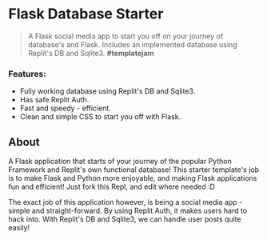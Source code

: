 # Flask Database Starter
> A Flask social media app to start you off on your journey of database's and Flask. Includes an implemented database using Replit's DB and Sqlite3. **#templatejam**

### Features:
* Fully working database using Replit's DB and Sqlite3.
* Has safe Replit Auth.
* Fast and speedy - efficient.
* Clean and simple CSS to start you off with Flask.

## About
A Flask application that starts of your journey of the popular Python Framework and Replit's own functional database! This starter template's job is to make Flask and Python more enjoyable, and making Flask applications fun and efficient! Just fork this Repl, and edit where needed :D

The exact job of this application however, is being a social media app - simple and straight-forward. By using Replit Auth, it makes users hard to hack into. With Replit's DB and Sqlite3, we can handle user posts quite easily!